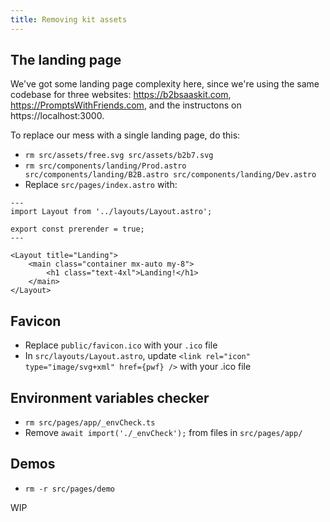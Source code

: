 ```yaml
---
title: Removing kit assets
---
```


## The landing page

We've got some landing page complexity here, since we're using the same codebase for three websites: https://b2bsaaskit.com, https://PromptsWithFriends.com, and the instructons on https://localhost:3000.

To replace our mess with a single landing page, do this:

- `rm src/assets/free.svg src/assets/b2b7.svg`
- `rm src/components/landing/Prod.astro src/components/landing/B2B.astro src/components/landing/Dev.astro`
- Replace `src/pages/index.astro` with:

```
---
import Layout from '../layouts/Layout.astro';

export const prerender = true;
---

<Layout title="Landing">
	<main class="container mx-auto my-8">
		<h1 class="text-4xl">Landing!</h1>
	</main>
</Layout>
```

## Favicon

- Replace `public/favicon.ico` with your `.ico` file
- In `src/layouts/Layout.astro`, update `<link rel="icon" type="image/svg+xml" href={pwf} />` with your .ico file

## Environment variables checker

- `rm src/pages/app/_envCheck.ts`
- Remove `await import('./_envCheck');` from files in `src/pages/app/`

## Demos

- `rm -r src/pages/demo`

WIP
